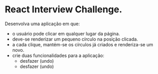 # React Interview Challenge.
Desenvolva uma aplicação em que:
* o usuário pode clicar em qualquer lugar da página.
* deve-se renderizar um pequeno círculo na posição clicada.
* a cada clique, mantém-se os círculos já criados e renderiza-se um novo.
* crie duas funcionalidades para a aplicação:
  * desfazer (undo)
  * desfazer (undo)
